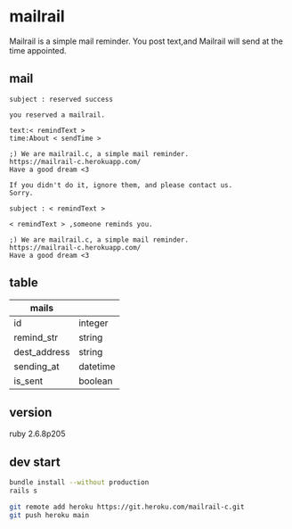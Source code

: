 # mailrail

Mailrail is a simple mail reminder.
You post text,and Mailrail will send at the time appointed.

## mail
```
subject : reserved success

you reserved a mailrail.

text:< remindText >
time:About < sendTime >

;) We are mailrail.c, a simple mail reminder.
https://mailrail-c.herokuapp.com/
Have a good dream <3

If you didn't do it, ignore them, and please contact us.
Sorry.
```


```
subject : < remindText > 

< remindText > ,someone reminds you.

;) We are mailrail.c, a simple mail reminder.
https://mailrail-c.herokuapp.com/
Have a good dream <3
```

## table
|mails||
|-|-|
|id|integer|
|remind_str|string|
|dest_address|string|
|sending_at|datetime|
|is_sent|boolean|

## version
ruby 2.6.8p205

## dev start
```bash
bundle install --without production
rails s
```

```bash
git remote add heroku https://git.heroku.com/mailrail-c.git
git push heroku main
```
